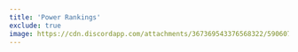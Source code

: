 ```yaml
---
title: 'Power Rankings'
exclude: true
image: https://cdn.discordapp.com/attachments/367369543376568322/590607288377802782/CBR_Logo.png
---
```


<PRList />
